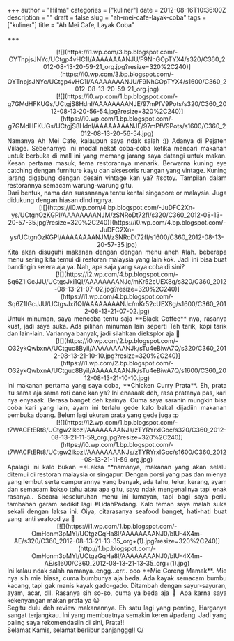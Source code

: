 +++
author = "Hilma"
categories = ["kuliner"]
date = 2012-08-16T10:36:00Z
description = ""
draft = false
slug = "ah-mei-cafe-layak-coba"
tags = ["kuliner"]
title = "Ah Mei Cafe, Layak Coba"

+++

<div class="separator" style="clear: both; text-align: center;">[![](https://i1.wp.com/3.bp.blogspot.com/-OYTnpjsJNYc/UCtgp4vHC1I/AAAAAAAANJU/F9NhGOpTYX4/s320/C360_2012-08-13-20-59-21_org.jpg?resize=320%2C240)](https://i0.wp.com/3.bp.blogspot.com/-OYTnpjsJNYc/UCtgp4vHC1I/AAAAAAAANJU/F9NhGOpTYX4/s1600/C360_2012-08-13-20-59-21_org.jpg)</div><div class="separator" style="clear: both; text-align: center;">[![](https://i0.wp.com/1.bp.blogspot.com/-g7GMdHFKUGs/UCtgjS8HdnI/AAAAAAAANJE/97mPfV9Pots/s320/C360_2012-08-13-20-56-54.jpg?resize=320%2C240)](https://i0.wp.com/1.bp.blogspot.com/-g7GMdHFKUGs/UCtgjS8HdnI/AAAAAAAANJE/97mPfV9Pots/s1600/C360_2012-08-13-20-56-54.jpg)</div><div style="text-align: left;"></div><div class="separator" style="clear: both; text-align: center;"></div><div class="separator" style="clear: both; text-align: center;"></div><div class="separator" style="clear: both; text-align: justify;">Namanya Ah Mei Cafe, kalaupun saya ndak salah :)) Adanya di Pejaten Viilage. Sebenarnya ini modal nekat coba-coba ketika mencari makanan untuk berbuka di mall ini yang memang jarang saya datangi untuk makan. Kesan pertama masuk, tema restorannya menarik. Berwarna kuning eye catching dengan furniture kayu dan aksesoris ruangan yang vintage. Kuning jarang digabung dengan desain vintage kan ya? #sotoy. Tampilan dalam restorannya semacam warung-warung gitu.</div><div class="separator" style="clear: both; text-align: justify;">Dari bentuk, nama dan suasananya tentu kental singapore or malaysia. Juga didukung dengan hiasan dindingnya.</div><div class="separator" style="clear: both; text-align: center;">[![](https://i0.wp.com/4.bp.blogspot.com/-JuDFC2Xn-ys/UCtgnOzKGPI/AAAAAAAANJM/zSNRoDt72fI/s320/C360_2012-08-13-20-57-35.jpg?resize=320%2C240)](https://i0.wp.com/4.bp.blogspot.com/-JuDFC2Xn-ys/UCtgnOzKGPI/AAAAAAAANJM/zSNRoDt72fI/s1600/C360_2012-08-13-20-57-35.jpg)</div><div class="separator" style="clear: both; text-align: justify;">Kita akan disuguhi makanan dengan dengan menu aneh #lah. beberapa menu sering kita temui di restoran malaysia yang lain kok. Jadi ini bisa buat bandingin selera aja ya. Nah, apa saja yang saya coba di sini?</div><div class="separator" style="clear: both; text-align: center;">[![](https://i2.wp.com/4.bp.blogspot.com/-Sq6Z1IGcJJU/UCtgsJxi1QI/AAAAAAAANJc/mKr52cUEX8g/s320/C360_2012-08-13-21-07-02.jpg?resize=320%2C240)](https://i1.wp.com/4.bp.blogspot.com/-Sq6Z1IGcJJU/UCtgsJxi1QI/AAAAAAAANJc/mKr52cUEX8g/s1600/C360_2012-08-13-21-07-02.jpg)</div><div class="separator" style="clear: both; text-align: justify;">Untuk minuman, saya mencoba tentu saja **Black Coffee** nya, rasanya kuat, jadi saya suka. Ada pilihan minuman lain seperti Teh tarik, kopi tarik dan lain-lain. Variannya banyak, jadi silahkan dieksplor aja 🙂</div><div class="separator" style="clear: both; text-align: center;"></div><div class="separator" style="clear: both; text-align: center;">[![](https://i0.wp.com/2.bp.blogspot.com/-O32ykQwbxnA/UCtguc8ByiI/AAAAAAAANJk/sTu4eBiwA7Q/s320/C360_2012-08-13-21-10-10.jpg?resize=320%2C240)](https://i1.wp.com/2.bp.blogspot.com/-O32ykQwbxnA/UCtguc8ByiI/AAAAAAAANJk/sTu4eBiwA7Q/s1600/C360_2012-08-13-21-10-10.jpg)</div><div class="separator" style="clear: both; text-align: justify;">Ini makanan pertama yang saya coba, **Chicken Curry Prata**. Eh, prata itu sama aja sama roti cane kan ya? Ini enaaaak deh, rasa pratanya pas, kari nya enyaaak. Berasa banget deh karinya. Cuma saya saranin mungkin bisa coba kari yang lain, ayam ini terlalu gede kalo bakal dijadiin makanan pembuka doang. Belum lagi ukuran prata yang gede juga :p</div><div class="separator" style="clear: both; text-align: center;">[![](https://i2.wp.com/1.bp.blogspot.com/-t7WACFtERt8/UCtgw2lkozI/AAAAAAAANJs/zTYRYrxIGoc/s320/C360_2012-08-13-21-11-59_org.jpg?resize=320%2C240)](https://i0.wp.com/1.bp.blogspot.com/-t7WACFtERt8/UCtgw2lkozI/AAAAAAAANJs/zTYRYrxIGoc/s1600/C360_2012-08-13-21-11-59_org.jpg)</div><div class="separator" style="clear: both; text-align: center;"></div><div class="separator" style="clear: both; text-align: justify;">Apalagi ini kalo bukan **Laksa **namanya, makanan yang akan selalu ditemui di restoran malaysia or singapur. Dengan porsi yang pas dan mienya yang lembut serta campurannya yang banyak, ada tahu, telur, kerang, ayam dan semacam bakso tahu atau apa gitu, saya ndak mengenalinya tapi enak rasanya.. Secara keseluruhan menu ini lumayan, tapi bagi saya perlu tambahan garam sedikit lagi #LidahPadang. Kalo teman saya malah suka sekali dengan laksa ini. Oiya, citarasanya seafood banget, hati-hati buat yang  anti seafood ya 🙂</div><div class="separator" style="clear: both; text-align: center;">[![](https://i1.wp.com/1.bp.blogspot.com/-OmHonm3pMYI/UCtgzGqHa8I/AAAAAAAANJ0/bIU-4X4m-AE/s320/C360_2012-08-13-21-13-35_org+(1).jpg?resize=320%2C240)](http://1.bp.blogspot.com/-OmHonm3pMYI/UCtgzGqHa8I/AAAAAAAANJ0/bIU-4X4m-AE/s1600/C360_2012-08-13-21-13-35_org+(1).jpg)</div><div class="separator" style="clear: both; text-align: center;"></div><div class="separator" style="clear: both; text-align: justify;">Ini kalau ndak salah namanya..engg…err.. ooo **Mie Goreng Mamak**. Mie nya sih mie biasa, cuma bumbunya aja beda. Ada kayak semacam bumbu kacang, tapi gak manis kayak gado-gado. Ditambah dengan sayur-sayuran, ayam, acar, dll. Rasanya sih so-so, cuma ya beda aja 🙂 Apa karna saya kekenyangan makan prata ya 😀</div><div class="separator" style="clear: both; text-align: justify;"></div><div class="separator" style="clear: both; text-align: justify;">Segitu dulu deh review makanannya. Eh satu lagi yang penting, Harganya sangat terjangkau. Ini yang membuatnya semakin keren #padang. Jadi yang paling saya rekomendasiin di sini, Prata!!</div><div class="separator" style="clear: both; text-align: justify;"></div><div class="separator" style="clear: both; text-align: justify;">Selamat Kamis, selamat berlibur panjanggg!! O/</div>

